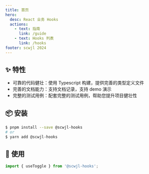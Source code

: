 ```yaml
---
title: 首页
hero:
  desc: React 业务 Hooks
  actions:
    - text: 指南
      link: /guide
    - text: Hooks 列表
      link: /hooks
footer: scwjl 2024
---
```


## ✨ 特性

- 可靠的代码健壮：使用 Typescript 构建，提供完善的类型定义文件
- 完善的文档能力：支持文档记录，支持 demo 演示
- 完整的测试用例：配套完整的测试用例，帮助您提升项目健壮性

## 📦 安装

```bash
$ pnpm install --save @scwjl-hooks
# or
$ yarn add @scwjl-hooks
```

## 🔨 使用

```ts
import { useToggle } from '@scwjl-hooks';
```
